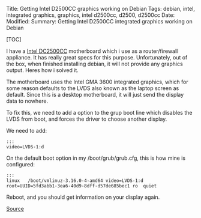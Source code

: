 Title: Getting Intel D2500CC graphics working on Debian
Tags: debian, intel, integrated graphics, graphics, intel d2500cc, d2500, d2500cc
Date: 
Modified: 
Summary: Getting Intel D2500CC integrated graphics working on Debian

[TOC]

I have a [Intel DC2500CC](http://www.intel.com/content/www/us/en/motherboards/desktop-motherboards/desktop-board-d2500cc.html) motherboard which i use as a router/firewall appliance. It has really great specs for this purpose. Unfortunately, out of the box, when finished installing debian, it will not provide any graphics output. Heres how i solved it.

The motherboard uses the Intel GMA 3600 integrated graphics, which for some reason defaults to the LVDS also known as the laptop screen as default. Since this is a desktop motherboard, it will just send the display data to nowhere.

To fix this, we need to add a option to the grup boot line which disables the LVDS from boot, and forces the driver to choose another display.

We need to add:

    :::
    video=LVDS-1:d

On the default boot option in my /boot/grub/grub.cfg, this is how mine is configured:

    :::
    linux   /boot/vmlinuz-3.16.0-4-amd64 video=LVDS-1:d root=UUID=5fd3abb1-3ea6-40d9-8dff-d57de685bec1 ro  quiet

Reboot, and you should get information on your display again.

[Source](http://forums.debian.net/viewtopic.php?f=7&t=106713)
